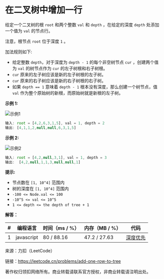 # 在二叉树中增加一行

给定一个二叉树的根 `root` 和两个整数 `val` 和 `depth` ，在给定的深度 `depth` 处添加一个值为 `val` 的节点行。

注意，根节点 `root` 位于深度 `1` 。

加法规则如下:

- 给定整数 `depth`，对于深度为 `depth - 1` 的每个非空树节点 `cur` ，创建两个值为 `val` 的树节点作为 `cur` 的左子树根和右子树根。
- `cur` 原来的左子树应该是新的左子树根的左子树。
- `cur` 原来的右子树应该是新的右子树根的右子树。
- 如果 `depth == 1` 意味着 `depth - 1` 根本没有深度，那么创建一个树节点，值 `val` 作为整个原始树的新根，而原始树就是新根的左子树。

**示例 1:**

![示例1](eg1.jpg)

``` javascript
输入: root = [4,2,6,3,1,5], val = 1, depth = 2
输出: [4,1,1,2,null,null,6,3,1,5]
```

**示例 2:**

![示例2](eg2.jpg)

``` javascript
输入: root = [4,2,null,3,1], val = 1, depth = 3
输出:  [4,2,null,1,1,3,null,null,1]
```

**提示:**

- 节点数在 `[1, 10^4]` 范围内
- 树的深度在 `[1, 10^4]` 范围内
- `-100 <= Node.val <= 100`
- `-10^5 <= val <= 10^5`
- `1 <= depth <= the depth of tree + 1`

**解答：**

**#**|**编程语言**|**时间（ms / %）**|**内存（MB / %）**|**代码**
--|--|--|--|--
1|javascript|80 / 88.16|47.2 / 27.63|[深度优先](./javascript/ac_v1.js)

来源：力扣（LeetCode）

链接：https://leetcode.cn/problems/add-one-row-to-tree

著作权归领扣网络所有。商业转载请联系官方授权，非商业转载请注明出处。
